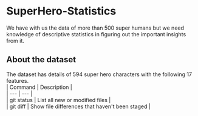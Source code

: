 # SuperHero-Statistics
We have with us the data of more than 500 super humans but we need  knowledge of descriptive statistics in figuring out the important insights from it.
## About the dataset
The dataset has details of 594 super hero characters with the following 17 features.<br/>
| Command | Description |<br/>
| --- | --- |<br/>
| git status | List all new or modified files |<br/>
| git diff | Show file differences that haven't been staged |<br/>
